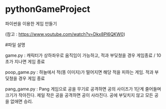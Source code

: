 # pythonGameProject
파이썬을 이용한 게임 만들기 

(참고 : https://www.youtube.com/watch?v=Dkx8Pl6QKW0)

#파일 설명


game.py : 캐릭터가 상하좌우로 움직임이 가능하고, 적과 부딪쳤을 경우 게임종료 / 10초가 지나면 게임 종료

poop_game.py : 하늘에서 적(똥 이미지)가 떨어지면 해당 적을 피하는 게임. 적과 부딪쳤을 경우 게임 종료

pang_game.py : Pang 게임으로 공을 무기로 공격하면 공의 사이즈가 1단계 줄어들며 크기가 작아진다. 제일 작은 공을 공격하면 공이 사라진다. 공에 부딪치지 않고 모든 공을 없애면 승리.
